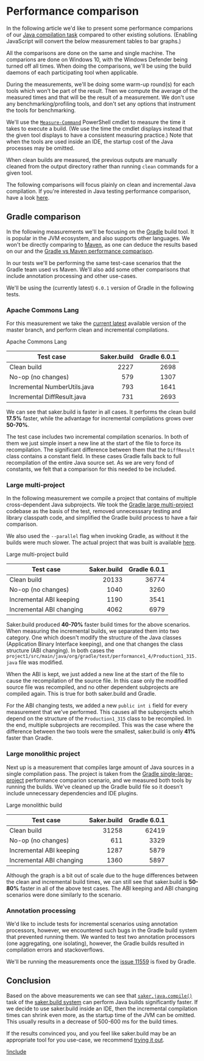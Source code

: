# Performance comparison

In the following article we'd like to present some performance comparions of our [Java compilation task](/taskdoc/saker.java.compile.html) compared to other existing solutions.<noscript> (Enabling JavaScript will convert the below measurement tables to bar graphs.)</noscript>

All the comparisons are done on the same and single machine. The comparions are done on Windows 10, with the Windows Defender being turned off all times. When doing the comparisons, we'll be using the build daemons of each participating tool when applicable.

During the measurements, we'll be doing some warm-up round(s) for each tools which won't be part of the result. Then we compute the average of the measured times and that will be the result of a measurement. We don't use any benchmarking/profiling tools, and don't set any options that instrument the tools for benchmarking.

We'll use the [`Measure-Command`](https://docs.microsoft.com/en-us/powershell/module/microsoft.powershell.utility/measure-command?view=powershell-6) PowerShell cmdlet to measure the time it takes to execute a build. (We use the time the cmdlet displays instead that the given tool displays to have a consistent measuring practice.) Note that when the tools are used inside an IDE, the startup cost of the Java processes may be omitted.

When clean builds are measured, the previous outputs are manually cleaned from the output directory rather than running `clean` commands for a given tool.

The following comparisons will focus plainly on clean and incremental Java compilation. If you're interested in Java testing performance comparison, have a look [here](root:/saker.java.testing/doc/performancecomparison.html).

## Gradle comparison

In the following measurements we'll be focusing on the [Gradle](https://gradle.org/) build tool. It is popular in the JVM ecosystem, and also supports other languages. We won't be directly comparing to [Maven](https://maven.apache.org/), as one can deduce the results based on our and the [Gradle vs Maven performance comparison](https://gradle.org/gradle-vs-maven-performance/).

In our tests we'll be performing the same test-case scenarios that the Gradle team used vs Maven. We'll also add some other comparisons that include annotation processing and other use-cases.

We'll be using the (currently latest) `6.0.1` version of Gradle in the following tests.

### Apache Commons Lang

For this measurement we take the [current latest](https://github.com/apache/commons-lang/tree/404d67841ecba0d2a5e8055fe5650907d582ac03) available version of the master branch, and perform clean and incremental compilations.

<div id="perf-apache-commons" style="--doc-metric:' ms';" class="doc-bar-graph" doc-label-y="duration">

<div class="doc-bar-graph-title">Apache Commons Lang</div>

| Test case                    	| Saker.build 	| Gradle 6.0.1 		|
|------------------------------	|-------------:	|--------------:	|
| Clean build                  	| 2227        	| 2698         		|
| No-op (no changes)           	| 579         	| 1307         		|
| Incremental NumberUtils.java 	| 793         	| 1641         		|
| Incremental DiffResult.java  	| 731         	| 2693         		|

</div>

We can see that saker.build is faster in all cases. It performs the clean build **17.5%** faster, while the advantage for incremental compilations grows over **50-70%**.

The test case includes two incremental compilation scenarios. In both of them we just simple insert a new line at the start of the file to force its recompilation. The significant difference between them that the `DiffResult` class contains a constant field. In these cases Gradle falls back to full recompilation of the entire Java source set. As we are very fond of constants, we felt that a comparison for this needed to be included.

### Large multi-project

In the following measurement we compile a project that contains of multiple cross-dependent Java subprojects. We took the [Gradle large multi-project](https://github.com/gradle/performance-comparisons/tree/13739fa299e485c079335b0cd5b30da1cff92234/large-multiproject) codebase as the basis of the test, removed unnecesssary testing and library classpath code, and simplified the Gradle build process to have a fair comparison.

We also used the `--parallel` flag when invoking Gradle, as without it the builds were much slower. The actual project that was built is available [here](https://github.com/sakerbuild/performance-comparisons/tree/bf6bbd6f2d9bb0eb66eeb1973dc069bf5c0a2ba7/java-large-multiproject).

<div id="perf-large-multi" style="--doc-metric:' ms';" class="doc-bar-graph" doc-label-y="duration">

<div class="doc-bar-graph-title">Large multi-project build</div>

| Test case                	| Saker.build 	| Gradle 6.0.1 		|
|--------------------------	|-------------:	|--------------:	|
| Clean build              	| 20133       	| 36774        		|
| No-op (no changes)       	| 1040        	| 3260         		|
| Incremental ABI keeping  	| 1190        	| 3541         		|
| Incremental ABI changing 	| 4062        	| 6979         		|

</div>

Saker.build produced **40-70%** faster build times for the above scenarios. When measuring the incremental builds, we separated them into two category. One which doesn't modify the structure of the Java classes (Application Binary Interface keeping), and one that changes the class structure (ABI changing). In both cases the `project1/src/main/java/org/gradle/test/performance1_4/Production1_315.java` file was modified.

When the ABI is kept, we just added a new line at the start of the file to cause the recompilation of the source file. In this case only the modified source file was recompiled, and no other dependent subprojects are compiled again. This is true for both saker.build and Gradle.

For the ABI changing tests, we added a new `public int i` field for every measurement that we've performed. This causes all the subprojects which depend on the structure of the `Production1_315` class to be recompiled. In the end, multiple subprojects are recompiled. This was the case where the difference between the two tools were the smallest, saker.build is only **41%** faster than Gradle.

### Large monolithic project

Next up is a measurement that compiles large amount of Java sources in a single compilation pass. The project is taken from the [Gradle single-large-project](https://github.com/gradle/performance-comparisons/tree/13739fa299e485c079335b0cd5b30da1cff92234/single-large-project) performance comparion scenario, and we measured both tools by running the builds. We've cleaned up the Gradle build file so it doesn't include unnecessary dependencies and IDE plugins.

<div id="perf-large-monolithic" style="--doc-metric:' ms';" class="doc-bar-graph" doc-label-y="duration">

<div class="doc-bar-graph-title">Large monolithic build</div>


| Test case                	| Saker.build 	| Gradle 6.0.1 		|
|--------------------------	|-------------:	|--------------:	|
| Clean build              	| 31258       	| 62419        		|
| No-op (no changes)       	| 611         	| 3329         		|
| Incremental ABI keeping  	| 1287        	| 5879         		|
| Incremental ABI changing 	| 1360        	| 5897         		|

</div>

Although the graph is a bit out of scale due to the huge differences between the clean and incremental build times, we can still see that saker.build is **50-80%** faster in all of the above test cases. The ABI keeping and ABI changing scenarios were done similarly to the [](#large-multi-project) scenario.

### Annotation processing

We'd like to include tests for incremental scenarios using annotation processors, however, we encountered such bugs in the Gradle build system that prevented running them. We wanted to test two annotation processors (one aggregating, one isolating), however, the Gradle builds resulted in compilation errors and stackoverflows.

We'll be running the measurements once the [issue 11559](https://github.com/gradle/gradle/issues/11559) is fixed by Gradle.

## Conclusion

Based on the above measurements we can see that [`saker.java.compile()`](/taskdoc/saker.java.compile.html) task of the [saker.build system](root:/saker.build/index.html) can perform Java builds significantly faster. If we decide to use saker.build inside an IDE, then the incremental compilation times can shrink even more, as the startup time of the JVM can be omitted. This usually results in a decrease of 500-600 ms for the build times.

If the results convinced you, and you feel like saker.build may be an appropriate tool for you use-case, we recommend [trying it out](root:/saker.build/doc/installation.html).

[!include](buildres:/inc/bargraph.inc.txt)